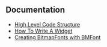 ## Documentation

 - [High Level Code Structure](/documentation/0003/high-level-code-structure)
 - [How To Write A Widget](/documentation/0004/widget-code-info)
 - [Creating BitmapFonts with BMFont](/documentation/0005/bitmapfonts)
